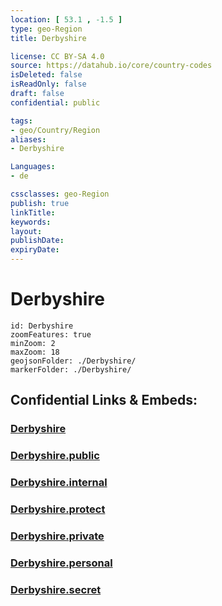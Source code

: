 ```yaml
---
location: [ 53.1 , -1.5 ] 
type: geo-Region
title: Derbyshire

license: CC BY-SA 4.0
source: https://datahub.io/core/country-codes
isDeleted: false
isReadOnly: false
draft: false
confidential: public

tags:
- geo/Country/Region
aliases:
- Derbyshire

Languages:
- de

cssclasses: geo-Region
publish: true
linkTitle: 
keywords: 
layout: 
publishDate: 
expiryDate: 
---
```


# Derbyshire

```leaflet
id: Derbyshire
zoomFeatures: true 
minZoom: 2 
maxZoom: 18
geojsonFolder: ./Derbyshire/
markerFolder: ./Derbyshire/
```


## Confidential Links & Embeds: 

### [Derbyshire](/_Standards/Earth/Continent/Europe/Europe~North/UK/England/Regions~England/East_Midlands/Derbyshire.md) 

### [Derbyshire.public](/_public/Earth/Continent/Europe/Europe~North/UK/England/Regions~England/East_Midlands/Derbyshire.public.md) 

### [Derbyshire.internal](/_internal/Earth/Continent/Europe/Europe~North/UK/England/Regions~England/East_Midlands/Derbyshire.internal.md) 

### [Derbyshire.protect](/_protect/Earth/Continent/Europe/Europe~North/UK/England/Regions~England/East_Midlands/Derbyshire.protect.md) 

### [Derbyshire.private](/_private/Earth/Continent/Europe/Europe~North/UK/England/Regions~England/East_Midlands/Derbyshire.private.md) 

### [Derbyshire.personal](/_personal/Earth/Continent/Europe/Europe~North/UK/England/Regions~England/East_Midlands/Derbyshire.personal.md) 

### [Derbyshire.secret](/_secret/Earth/Continent/Europe/Europe~North/UK/England/Regions~England/East_Midlands/Derbyshire.secret.md)

